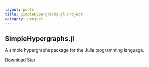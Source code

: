 ```yaml
---
layout: posts
title: SimpleHypergraphs.jl Project
category: project
---
```

<!-- Place this tag in your head or just before your close body tag. -->
<script async defer src="https://buttons.github.io/buttons.js"></script>
## SimpleHypergraphs.jl


A simple hypergraphs package for the Julia programming language.


<!-- Place this tag where you want the button to render. -->
<a class="github-button" href="https://github.com/pszufe/SimpleHypergraphs.jl/archive/master.zip" data-icon="octicon-cloud-download" data-size="large" aria-label="Download SimpleHypergraphs.jlon GitHub">Download</a> <a class="github-button" href="https://github.com/pszufe/SimpleHypergraphs.jl" data-icon="octicon-star" data-size="large" data-show-count="true" aria-label="Star SimpleHypergraphs.jl on GitHub">Star</a>